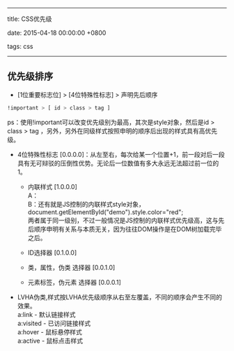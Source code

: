 
---

title: CSS优先级

date: 2015-04-18 00:00:00 +0800

tags: css

---
<a name="t0ngis"></a>
## [](#t0ngis)优先级排序

- [1位重要标志位] > [4位特殊性标志] > 声明先后顺序


```bash
!important > [ id > class > tag ]
```

ps：使用!important可以改变优先级别为最高，其次是style对象，然后是id > class > tag ，另外，另外在同级样式按照申明的顺序后出现的样式具有高优先级。

<!-- more -->

- 4位特殊性标志 [0.0.0.0]：从左至右，每次给某一个位置+1，前一段对后一段具有无可辩驳的压倒性优势。无论后一位数值有多大永远无法超过前一位的1。

  - 内联样式 [1.0.0.0]<br />A：<br />B：还有就是JS控制的内联样式style对象，document.getElementById("demo").style.color="red";<br />两者属于同一级别，不过一般情况是JS控制的内联样式优先级高，这与先后顺序申明有关系与本质无关，因为往往DOM操作是在DOM树加载完毕之后。

  - ID选择器 [0.1.0.0]

  - 类，属性，伪类 选择器 [0.0.1.0]

  - 元素标签，伪元素 选择器 [0.0.0.1]

- LVHA伪类,样式按LVHA优先级顺序从右至左覆盖，不同的顺序会产生不同的效果。<br />a:link - 默认链接样式<br />a:visited - 已访问链接样式<br />a:hover - 鼠标悬停样式<br />a:active - 鼠标点击样式



